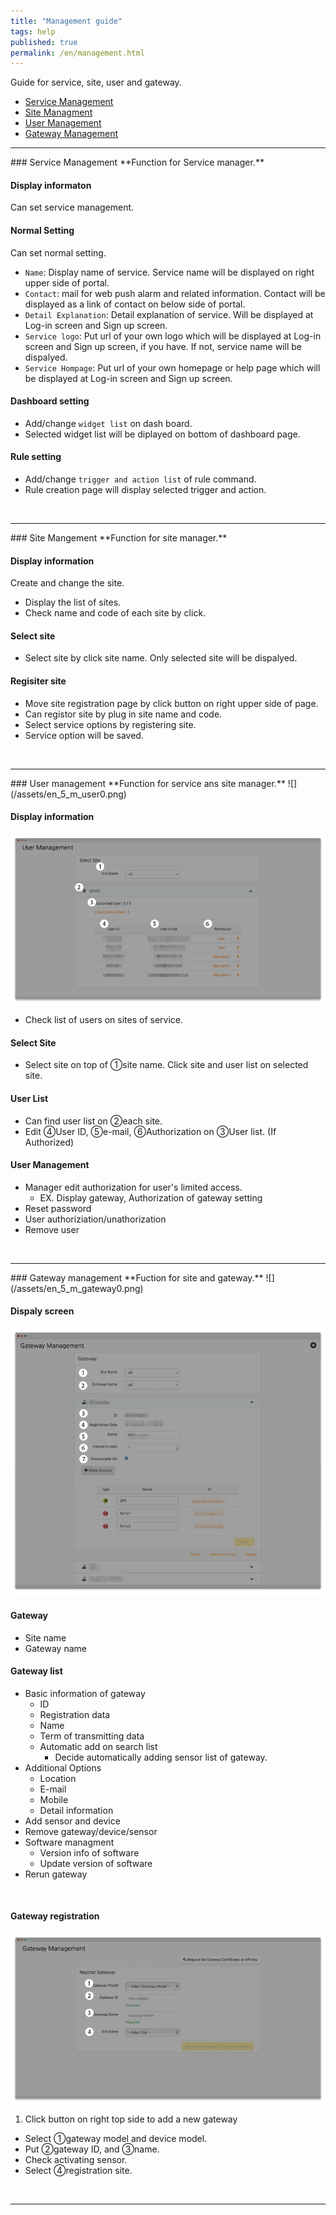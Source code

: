 ```yaml
---
title: "Management guide"
tags: help
published: true
permalink: /en/management.html
---
```


Guide for service, site, user and gateway.  

* [Service Management](#id-service-management)
* [Site Managment](#id-site-management)
* [User Management](#id-user-management)
* [Gateway Management](#id-gateway-management)

---
<div id='id-service-management'></div>
### Service Management
**Function for Service manager.**

#### Display informaton 
Can set service management.

#### Normal Setting
Can set normal setting.

* `Name`: Display name of service. Service name will be displayed on right upper side of portal.
* `Contact`: mail for web push alarm and related information. Contact will be displayed as a link of contact on below side of portal.
* `Detail Explanation`: Detail explanation of service. Will be displayed at Log-in screen and Sign up screen.
* `Service logo`: Put url of your own logo which will be displayed at Log-in screen and Sign up screen, if you have. If not, service name will be dispalyed.
* `Service Hompage`: Put url of your own homepage or help page which will be displayed at Log-in screen and Sign up screen.

#### Dashboard setting
* Add/change `widget list` on dash board.
* Selected widget list will be diplayed on bottom of dashboard page.  

#### Rule setting
* Add/change `trigger and action list` of rule command.
* Rule creation page will display selected trigger and action.  
<br>

---
<div id='id-site-management'></div>
### Site Mangement
**Function for site manager.**

#### Display information 
Create and change the site.

* Display the list of sites.  
* Check name and code of each site by click.

#### Select site
* Select site by click site name. Only selected site will be dispalyed.

#### Regisiter site  
* Move site registration page by click <i class="fa fa-plus-circle"></i> button on right upper side of page.
* Can registor site by plug in site name and code.  
* Select service options by registering site.  
* Service option will be saved. 

<br>

---
<div id='id-user-management'></div>
### User management
**Function for service ans site manager.**
![](/assets/en_5_m_user0.png)

#### Display information
![](/assets/en_5_user_m.png)

* Check list of users on sites of service. 

#### Select Site
* Select site on top  of ①site name. Click site and user list on selected site.  

#### User List
* Can find user list on ②each site.
* Edit ④User ID, ⑤e-mail, ⑥Authorization on ③User list. (If Authorized)  

#### User Management
* Manager edit authorization for user's limited access.  
  -  EX. Display gateway, Authorization of gateway setting 
* Reset password
* User authoriziation/unathorization
* Remove user

<br>

---
<div id='id-gateway-management'></div>
### Gateway management
**Fuction for site and gateway.**
![](/assets/en_5_m_gateway0.png)

#### Dispaly screen
![](/assets/en_5_m_gateway.png)

#### Gateway
* Site name
* Gateway name

#### Gateway list
* Basic information of gateway 
  - ID
  - Registration data
  - Name
  - Term of transmitting data 
  - Automatic add on search list 
    - Decide automatically adding sensor list of gateway.  
* Additional Options
  - Location
  - E-mail
  - Mobile
  - Detail information
* Add sensor and device 
* Remove gateway/device/sensor 
* Software managment  
  - Version info of software
  - Update version of software
* Rerun gateway

<br>

#### Gateway registration 
![](/assets/en_5_m_gateway2.png)

1. Click <i class="fa fa-plus-circle"></i> button on right top side to add a new gateway
* Select ①gateway  model and device model.
* Put ②gateway ID, and ③name.
* Check activating sensor.
* Select ④registration site.

<br>

---


<!---
1. Service management
* Site management
* User management
* Gateway management 
* Tag Mangement
* Rule Management
-->
